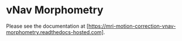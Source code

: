 # vNav Morphometry

Please see the documentation at [https://mri-motion-correction-vnav-morphometry.readthedocs-hosted.com].
